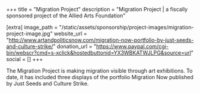 +++
title = "Migration Project"
description = "Migration Project | a fiscally sponsored project of the Allied Arts Foundation"

[extra]
image_path = "/static/assets/sponsorship/project-images/migration-project-image.jpg"
website_url = "http://www.artandpoliticsnow.com/migration-now-portfolio-by-just-seeds-and-culture-strike/"
donation_url = "https://www.paypal.com/cgi-bin/webscr?cmd=s-xclick&hostedbuttonid=YX3WBKATWJLPG&source=url"
social = []
+++

The Migration Project is making migration visible through art exhibitions. To date, it has included three displays of the portfolio Migration Now published by Just Seeds and Culture Strike.
